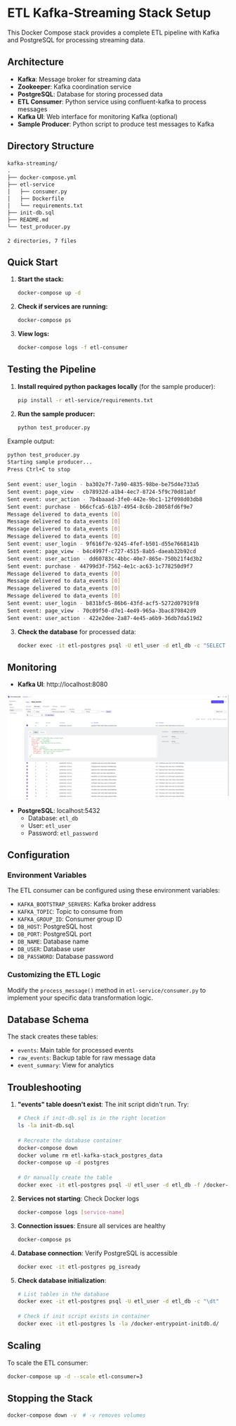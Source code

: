 # ETL Kafka-Streaming Stack Setup

This Docker Compose stack provides a complete ETL pipeline with Kafka and PostgreSQL for processing streaming data.

## Architecture

- **Kafka**: Message broker for streaming data
- **Zookeeper**: Kafka coordination service
- **PostgreSQL**: Database for storing processed data
- **ETL Consumer**: Python service using confluent-kafka to process messages
- **Kafka UI**: Web interface for monitoring Kafka (optional)
- **Sample Producer**: Python script to produce test messages to Kafka


## Directory Structure

```
kafka-streaming/
.
├── docker-compose.yml
├── etl-service
│   ├── consumer.py
│   ├── Dockerfile
│   └── requirements.txt
├── init-db.sql
├── README.md
└── test_producer.py

2 directories, 7 files

```

## Quick Start

1. **Start the stack:**
   ```bash
   docker-compose up -d
   ```

2. **Check if services are running:**
   ```bash
   docker-compose ps
   ```

3. **View logs:**
   ```bash
   docker-compose logs -f etl-consumer
   ```

## Testing the Pipeline

1. **Install required python packages locally** (for the sample producer):
   ```bash
   pip install -r etl-service/requirements.txt
   ```

2. **Run the sample producer:**
   ```bash
   python test_producer.py
   ```

Example output:
```bash
python test_producer.py                    
Starting sample producer...
Press Ctrl+C to stop

Sent event: user_login - ba302e7f-7a90-4835-98be-be75d4e733a5
Sent event: page_view - cb78932d-a1b4-4ec7-8724-5f9c70d81abf
Sent event: user_action - 7b4baaad-3fe0-442e-9bc1-12f098d03db8
Sent event: purchase - b66cfca5-61b7-4954-8c6b-28058fd6f9e7
Message delivered to data_events [0]
Message delivered to data_events [0]
Message delivered to data_events [0]
Message delivered to data_events [0]
Sent event: user_login - 9f616f7e-9245-4fef-b501-d55e7668141b
Sent event: page_view - b4c4997f-c727-4515-8ab5-daeab32b92cd
Sent event: user_action - dd60783c-4bbc-40e7-865e-750b21f4d3b2
Sent event: purchase - 44799d3f-7562-4e1c-ac63-1c778250d9f7
Message delivered to data_events [0]
Message delivered to data_events [0]
Message delivered to data_events [0]
Message delivered to data_events [0]
Sent event: user_login - b831bfc5-86b6-43fd-acf5-5272d07919f8
Sent event: page_view - 70c09f50-d7e1-4e49-965a-3bac879842d9
Sent event: user_action - 422e2dee-2a87-4e45-a6b9-36db7da519d2
```

3. **Check the database** for processed data:
   ```bash
   docker exec -it etl-postgres psql -U etl_user -d etl_db -c "SELECT * FROM events LIMIT 10;"
   ```

## Monitoring

- **Kafka UI**: http://localhost:8080

![Kafka UI](images/Kafka_ui.png)

- **PostgreSQL**: localhost:5432
  - Database: `etl_db`
  - User: `etl_user`
  - Password: `etl_password`

## Configuration

### Environment Variables

The ETL consumer can be configured using these environment variables:

- `KAFKA_BOOTSTRAP_SERVERS`: Kafka broker address
- `KAFKA_TOPIC`: Topic to consume from
- `KAFKA_GROUP_ID`: Consumer group ID
- `DB_HOST`: PostgreSQL host
- `DB_PORT`: PostgreSQL port
- `DB_NAME`: Database name
- `DB_USER`: Database user
- `DB_PASSWORD`: Database password

### Customizing the ETL Logic

Modify the `process_message()` method in `etl-service/consumer.py` to implement your specific data transformation logic.

## Database Schema

The stack creates these tables:

- `events`: Main table for processed events
- `raw_events`: Backup table for raw message data
- `event_summary`: View for analytics

## Troubleshooting

1. **"events" table doesn't exist**: The init script didn't run. Try:
   ```bash
   # Check if init-db.sql is in the right location
   ls -la init-db.sql
   
   # Recreate the database container
   docker-compose down
   docker volume rm etl-kafka-stack_postgres_data
   docker-compose up -d postgres
   
   # Or manually create the table
   docker exec -it etl-postgres psql -U etl_user -d etl_db -f /docker-entrypoint-initdb.d/init-db.sql
   ```

2. **Services not starting**: Check Docker logs
   ```bash
   docker-compose logs [service-name]
   ```

3. **Connection issues**: Ensure all services are healthy
   ```bash
   docker-compose ps
   ```

4. **Database connection**: Verify PostgreSQL is accessible
   ```bash
   docker exec -it etl-postgres pg_isready
   ```

5. **Check database initialization**:
   ```bash
   # List tables in the database
   docker exec -it etl-postgres psql -U etl_user -d etl_db -c "\dt"
   
   # Check if init script exists in container
   docker exec -it etl-postgres ls -la /docker-entrypoint-initdb.d/
   ```

## Scaling

To scale the ETL consumer:
```bash
docker-compose up -d --scale etl-consumer=3
```

## Stopping the Stack

```bash
docker-compose down -v  # -v removes volumes
```